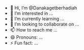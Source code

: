 - 👋 Hi, I’m @Danakagetberhadiah
- 👀 I’m interested in ...
- 🌱 I’m currently learning ...
- 💞️ I’m looking to collaborate on ...
- 📫 How to reach me ...
- 😄 Pronouns: ...
- ⚡ Fun fact: ...

<!---
Danakagetberhadiah/Danakagetberhadiah is a ✨ special ✨ repository because its `README.md` (this file) appears on your GitHub profile.
You can click the Preview link to take a look at your changes.
--->
